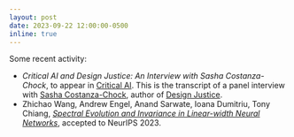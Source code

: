 ```yaml
---
layout: post
date: 2023-09-22 12:00:00-0500
inline: true
---
```


Some recent activity:

* *Critical AI and Design Justice: An Interview with Sasha Costanza-Chock*, to appear in [Critical AI](https://www.dukeupress.edu/critical-ai). This is the transcript of a panel interview with [Sasha Costanza-Chock](https://www.schock.cc/), author of [Design Justice](https://designjustice.mitpress.mit.edu/).
* Zhichao Wang, Andrew Engel, Anand Sarwate, Ioana Dumitriu, Tony Chiang, [*Spectral Evolution and Invariance in Linear-width Neural Networks*](https://openreview.net/forum?id=gpqBGyKeKH), accepted to NeurIPS 2023.
